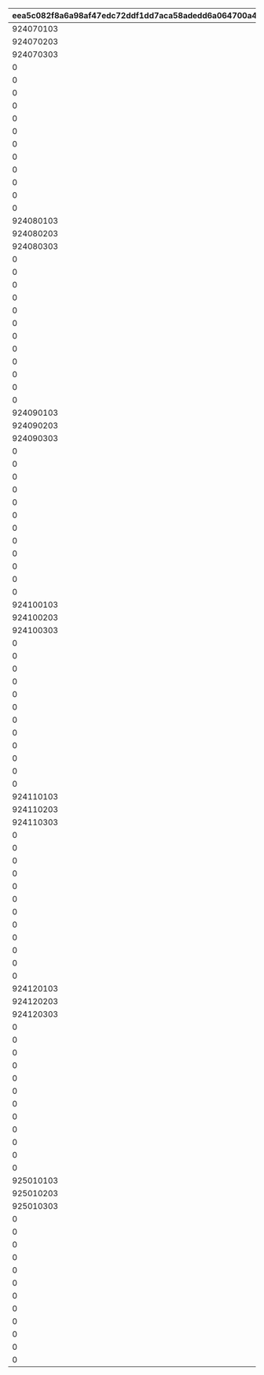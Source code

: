 |eea5c082f8a6a98af47edc72ddf1dd7aca58adedd6a064700a4ca5d5a04d276b|821c2d797db211244c968bb6ee62b946bb656003c3b43110cdb3815a01d7e0b0|2351485a240705c024bf649ace6890eaad3260edc34706c1de21e006ca818a75|b21e18fbf5bf7bb09e7611c05cf025c02260dfa1ac8583cf87559e1dbfee5fa0|47a84cfe3dc7979fd1bfadb876eea3a58a0e6361a1a574df88209806926ef94f|4591d71371464db8f18e963f9a44d86e088ebe1d6dd0022dbfbee658ed9db37d|0c1bbc54ea48c22e05a401ac4df282a5a1cec01e57cd78f07219d6b652181071|
| --- | --- | --- | --- | --- | --- | --- |
|924070103|924070100|924070105|2407001|924070104|924070102|924070101|
|924070203|924070200|924070205|2407002|924070204|924070202|924070201|
|924070303|924070300|924070305|2407003|924070304|924070302|924070301|
|0|924071100|0|2407004|0|0|924071101|
|0|924071200|0|2407005|0|0|924071201|
|0|924071300|0|2407006|0|0|924071301|
|0|924071400|0|2407007|0|0|924071401|
|0|924072100|0|2407008|0|0|924072101|
|0|924072200|0|2407009|0|0|924072201|
|0|924072300|0|2407010|0|0|924072301|
|0|924072400|0|2407011|0|0|924072401|
|0|924073100|0|2407012|0|0|924073101|
|0|924073200|0|2407013|0|0|924073201|
|0|924073300|0|2407014|0|0|924073301|
|0|924073400|0|2407015|0|0|924073401|
|924080103|924080100|924080105|2408001|924080104|924080102|924080101|
|924080203|924080200|924080205|2408002|924080204|924080202|924080201|
|924080303|924080300|924080305|2408003|924080304|924080302|924080301|
|0|924081100|0|2408004|0|0|924081101|
|0|924081200|0|2408005|0|0|924081201|
|0|924081300|0|2408006|0|0|924081301|
|0|924081400|0|2408007|0|0|924081401|
|0|924082100|0|2408008|0|0|924082101|
|0|924082200|0|2408009|0|0|924082201|
|0|924082300|0|2408010|0|0|924082301|
|0|924082400|0|2408011|0|0|924082401|
|0|924083100|0|2408012|0|0|924083101|
|0|924083200|0|2408013|0|0|924083201|
|0|924083300|0|2408014|0|0|924083301|
|0|924083400|0|2408015|0|0|924083401|
|924090103|924090100|924090105|2409001|924090104|924090102|924090101|
|924090203|924090200|924090205|2409002|924090204|924090202|924090201|
|924090303|924090300|924090305|2409003|924090304|924090302|924090301|
|0|924091100|0|2409004|0|0|924091101|
|0|924091200|0|2409005|0|0|924091201|
|0|924091300|0|2409006|0|0|924091301|
|0|924091400|0|2409007|0|0|924091401|
|0|924092100|0|2409008|0|0|924092101|
|0|924092200|0|2409009|0|0|924092201|
|0|924092300|0|2409010|0|0|924092301|
|0|924092400|0|2409011|0|0|924092401|
|0|924093100|0|2409012|0|0|924093101|
|0|924093200|0|2409013|0|0|924093201|
|0|924093300|0|2409014|0|0|924093301|
|0|924093400|0|2409015|0|0|924093401|
|924100103|924100100|924100105|2410001|924100104|924100102|924100101|
|924100203|924100200|924100205|2410002|924100204|924100202|924100201|
|924100303|924100300|924100305|2410003|924100304|924100302|924100301|
|0|924101100|0|2410004|0|0|924101101|
|0|924101200|0|2410005|0|0|924101201|
|0|924101300|0|2410006|0|0|924101301|
|0|924101400|0|2410007|0|0|924101401|
|0|924102100|0|2410008|0|0|924102101|
|0|924102200|0|2410009|0|0|924102201|
|0|924102300|0|2410010|0|0|924102301|
|0|924102400|0|2410011|0|0|924102401|
|0|924103100|0|2410012|0|0|924103101|
|0|924103200|0|2410013|0|0|924103201|
|0|924103300|0|2410014|0|0|924103301|
|0|924103400|0|2410015|0|0|924103401|
|924110103|924110100|924110105|2411001|924110104|924110102|924110101|
|924110203|924110200|924110205|2411002|924110204|924110202|924110201|
|924110303|924110300|924110305|2411003|924110304|924110302|924110301|
|0|924111100|0|2411004|0|0|924111101|
|0|924111200|0|2411005|0|0|924111201|
|0|924111300|0|2411006|0|0|924111301|
|0|924111400|0|2411007|0|0|924111401|
|0|924112100|0|2411008|0|0|924112101|
|0|924112200|0|2411009|0|0|924112201|
|0|924112300|0|2411010|0|0|924112301|
|0|924112400|0|2411011|0|0|924112401|
|0|924113100|0|2411012|0|0|924113101|
|0|924113200|0|2411013|0|0|924113201|
|0|924113300|0|2411014|0|0|924113301|
|0|924113400|0|2411015|0|0|924113401|
|924120103|924120100|924120105|2412001|924120104|924120102|924120101|
|924120203|924120200|924120205|2412002|924120204|924120202|924120201|
|924120303|924120300|924120305|2412003|924120304|924120302|924120301|
|0|924121100|0|2412004|0|0|924121101|
|0|924121200|0|2412005|0|0|924121201|
|0|924121300|0|2412006|0|0|924121301|
|0|924121400|0|2412007|0|0|924121401|
|0|924122100|0|2412008|0|0|924122101|
|0|924122200|0|2412009|0|0|924122201|
|0|924122300|0|2412010|0|0|924122301|
|0|924122400|0|2412011|0|0|924122401|
|0|924123100|0|2412012|0|0|924123101|
|0|924123200|0|2412013|0|0|924123201|
|0|924123300|0|2412014|0|0|924123301|
|0|924123400|0|2412015|0|0|924123401|
|925010103|925010100|925010105|2501001|925010104|925010102|925010101|
|925010203|925010200|925010205|2501002|925010204|925010202|925010201|
|925010303|925010300|925010305|2501003|925010304|925010302|925010301|
|0|925011100|0|2501004|0|0|925011101|
|0|925011200|0|2501005|0|0|925011201|
|0|925011300|0|2501006|0|0|925011301|
|0|925011400|0|2501007|0|0|925011401|
|0|925012100|0|2501008|0|0|925012101|
|0|925012200|0|2501009|0|0|925012201|
|0|925012300|0|2501010|0|0|925012301|
|0|925012400|0|2501011|0|0|925012401|
|0|925013100|0|2501012|0|0|925013101|
|0|925013200|0|2501013|0|0|925013201|
|0|925013300|0|2501014|0|0|925013301|
|0|925013400|0|2501015|0|0|925013401|